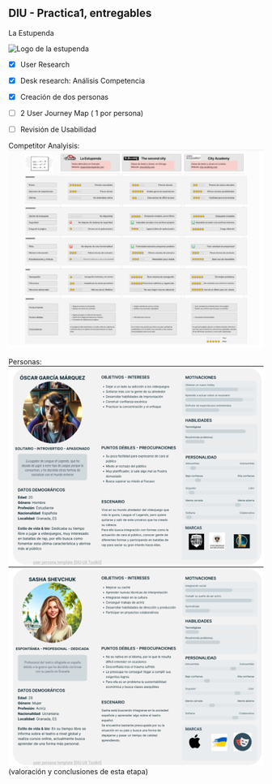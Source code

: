 ## DIU - Practica1, entregables

La Estupenda

![Logo de la estupenda](https://github.com/Yak-madrugador/DIU1.Yak-Madrugador/assets/104521143/57165558-12a6-40bc-a1ef-cedf17108782)


- [x] User Research 
- [x] Desk research: Análisis Competencia 
- [x] Creación de dos personas 
- [ ] 2 User Journey Map  ( 1 por persona)
- [ ] Revisión de Usabilidad 


Competitor Analyisis:
![Competitor Analysis](P1/Images/CompetitorAnalysis.png)

Personas:
![Persona1](P1/Images/Persona1.png)
![Persona2](P1/Images/Persona2.png)
(valoración y conclusiones de esta etapa)
